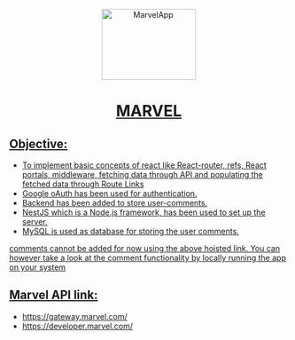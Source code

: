 <p align="center">
<img alt="MarvelApp" height="128px" width="170px" src="https://1000logos.net/wp-content/uploads/2017/08/Marvel-Logo.png">
</p>
<h1 align="center"><a href="https://krantibrid98.github.io/Marvel/">MARVEL</h1>

## Objective:
- To implement basic concepts of react like React-router, refs, React portals, middleware, fetching data through API and populating the fetched data through Route Links
- Google oAuth has been used for authentication.
- Backend has been added to store user-comments.
- NestJS which is a Node.js framework, has been used to set up the server.
- MySQL is used as database for storing the user comments.

<p> comments cannot be added for now using the above hoisted link. You can however take a look at the comment functionality by locally running the app on your system</p>

## Marvel API link:
- https://gateway.marvel.com/
- https://developer.marvel.com/

